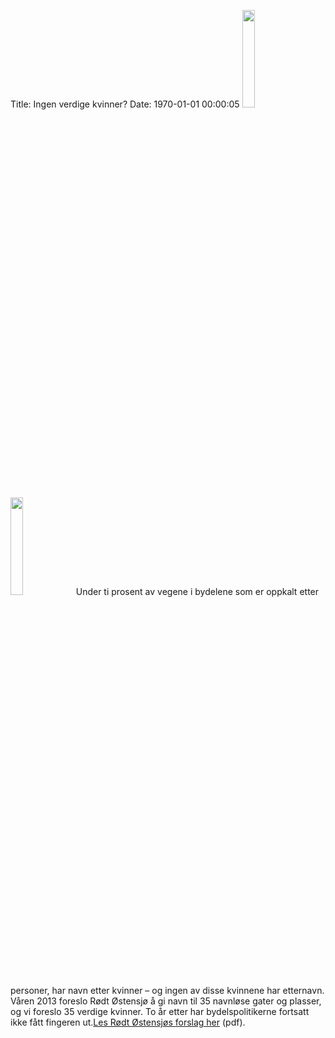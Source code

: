 Title: Ingen verdige kvinner?
Date: 1970-01-01 00:00:05
<img width="20%" src="{static}/images/Amalie_Skram.jpg" class="left"/> <img width="20%" src="{static}/images/Anne-Cath._Vestly.jpg" class="left"/> Under ti prosent av vegene i bydelene som er oppkalt etter personer, har navn etter kvinner – og ingen av disse kvinnene har etternavn. Våren 2013 foreslo Rødt Østensjø å gi navn til 35 navnløse gater og plasser, og vi foreslo 35 verdige kvinner. To år etter har bydelspolitikerne fortsatt ikke fått fingeren ut.[Les Rødt Østensjøs forslag her]({static}/pdfs/gateprosjektet.pdf) (pdf).